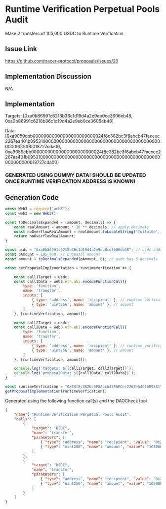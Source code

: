 # Runtime Verification Perpetual Pools Audit
Make 2 transfers of 105,000 USDC to Runtime Verification

## Issue Link
https://github.com/tracer-protocol/proposals/issues/20

## Implementation Discussion
N/A

## Implementation
Targets: [0xa0b86991c6218b36c1d19d4a2e9eb0ce3606eb48, 0xa0b86991c6218b36c1d19d4a2e9eb0ce3606eb48]

Data: [0xa9059cbb00000000000000000000000024f8c382bc3f8abcb47faecec2267ea401b0953100000000000000000000000000000000000000000000000000000018727cda00, 0xa9059cbb00000000000000000000000024f8c382bc3f8abcb47faecec2267ea401b0953100000000000000000000000000000000000000000000000000000018727cda00]

### GENERATED USING DUMMY DATA! SHOULD BE UPDATED ONCE RUNTIME VERIFICATION ADDRESS IS KNOWN!

## Generation Code
```javascript
const Web3 = require("web3");
const web3 = new Web3();

const toDecimalsExpanded = (amount, decimals) => {
    const realAmount = amount * 10 ** decimals; // apply decimals
    const noOverflowRealAmount = realAmount.toLocaleString('fullwide', {useGrouping:false}); // return str (to prevent overflow) & remove scientific notation
    return noOverflowRealAmount;
}

const usdc = "0xa0b86991c6218b36c1d19d4a2e9eb0ce3606eb48"; // usdc address
const pAmount = 105_000; // proposal amount
const amount = toDecimalsExpanded(pAmount, 6); // usdc has 6 decimals

const getProposalImplementation = runtimeVerfication => {

    const call1Target = usdc;
    const call1Data = web3.eth.abi.encodeFunctionCall({
        type: 'function',
        name: 'transfer',
        inputs: [
            { type: 'address', name: 'recipient' }, // runtime verfication
            { type: 'uint256', name: 'amount' }, // amount
        ]
    }, [runtimeVerfication, amount]);

    const call2Target = usdc;
    const call2Data = web3.eth.abi.encodeFunctionCall({
        type: 'function',
        name: 'transfer',
        inputs: [
            { type: 'address', name: 'recipient' }, // runtime verification
            { type: 'uint256', name: 'amount' }, // amount
        ]
    }, [runtimeVerfication, amount]);

    console.log(`targets: ${[call1Target, call2Target]}`);
    console.log(`proposalData: ${[call1Data, call2Data]}`);
}

const runtimeVerfication = "0x24f8c382bc3F8Abcb47FAECec2267eA401b09531" // runtime verification's address (dummy)
getProposalImplementation(runtimeVerfication);
```

Generated using the following function call(s) and the DAOCheck tool
```json
{
    "name": "Runtime Verification Perpetual Pools Audit",
    "calls": [
        {
            "target": "USDC",
            "name": "transfer",
            "parameters": [
                { "type": "address", "name": "recipient", "value": "0x24f8c382bc3F8Abcb47FAECec2267eA401b09531" },
                { "type": "uint256", "name": "amount", "value": "105000000000" }
            ]
        },
        {
            "target": "USDC",
            "name": "transfer",
            "parameters": [
                { "type": "address", "name": "recipient", "value": "0x24f8c382bc3F8Abcb47FAECec2267eA401b09531" },
                { "type": "uint256", "name": "amount", "value": "105000000000" }
            ]
        }
    ]
}
```
